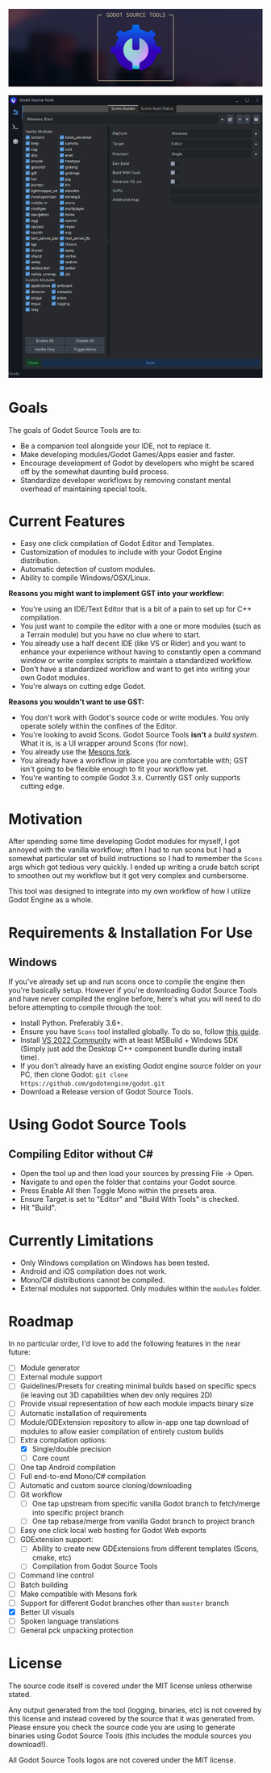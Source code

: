 <p align="center"><img alt="Banner.png" src="Docs/Banner.png"/></p>

<p align="center"><img alt="BetterUIScreenshot.png" src="Docs/BetterUIScreenshot.png"/></p>

# Goals
The goals of Godot Source Tools are to:
- Be a companion tool alongside your IDE, not to replace it.
- Make developing modules/Godot Games/Apps easier and faster.
- Encourage development of Godot by developers who might be scared off by the somewhat daunting build process.
- Standardize developer workflows by removing constant mental overhead of maintaining special tools.

# Current Features
- Easy one click compilation of Godot Editor and Templates.
- Customization of modules to include with your Godot Engine distribution.
- Automatic detection of custom modules.
- Ability to compile Windows/OSX/Linux.

**Reasons you might want to implement GST into your workflow:**
- You're using an IDE/Text Editor that is a bit of a pain to set up for C++ compilation.
- You just want to compile the editor with a one or more modules (such as a Terrain module) but you have no clue where to start.
- You already use a half decent IDE (like VS or Rider) and you want to enhance your experience without having to constantly open a command window or write complex scripts to maintain a standardized workflow.
- Don't have a standardized workflow and want to get into writing your own Godot modules.
- You're always on cutting edge Godot.

**Reasons you wouldn't want to use GST:**
- You don't work with Godot's source code or write modules. You only operate solely within the confines of the Editor.
- You're looking to avoid Scons. Godot Source Tools **isn't** a _build system_. What it is, is a UI wrapper around Scons (for now).
- You already use the [Mesons fork](https://github.com/jpakkane/godot/tree/meson).
- You already have a workflow in place you are comfortable with; GST isn't going to be flexible enough to fit your workflow yet.
- You're wanting to compile Godot 3.x. Currently GST only supports cutting edge.

# Motivation
After spending some time developing Godot modules for myself, I got annoyed with the vanilla workflow; often I had to run scons but I had a somewhat particular set of build instructions so I had to remember the `Scons` args which got tedious very quickly. I ended up writing a crude batch script to smoothen out my workflow but it got very complex and cumbersome.

This tool was designed to integrate into my own workflow of how I utilize Godot Engine as a whole.

# Requirements & Installation For Use
## Windows
If you've already set up and run scons once to compile the engine then you're basically setup. However if you're downloading Godot Source Tools and have never compiled the engine before, here's what you will need to do before attempting to compile through the tool:
- Install Python. Preferably 3.6+.
- Ensure you have `Scons` tool installed globally. To do so, follow [this guide](https://scons.org/doc/production/HTML/scons-user/ch01s02.html).
- Install [VS 2022 Community](https://visualstudio.microsoft.com/vs/community/) with at least MSBuild + Windows SDK (Simply just add the Desktop C++ component bundle during install time).
- If you don't already have an existing Godot engine source folder on your PC, then clone Godot: `git clone https://github.com/godotengine/godot.git`
- Download a Release version of Godot Source Tools.

# Using Godot Source Tools
## Compiling Editor without C#
- Open the tool up and then load your sources by pressing File -> Open.
- Navigate to and open the folder that contains your Godot source.
- Press Enable All then Toggle Mono within the presets area.
- Ensure Target is set to "Editor" and "Build With Tools" is checked.
- Hit "Build".

# Currently Limitations
- Only Windows compilation on Windows has been tested.
- Android and iOS compilation does not work.
- Mono/C# distributions cannot be compiled.
- External modules not supported. Only modules within the `modules` folder.

# Roadmap
In no particular order, I'd love to add the following features in the near future:
- [ ] Module generator
- [ ] External module support
- [ ] Guidelines/Presets for creating minimal builds based on specific specs (ie leaving out 3D capabilities when dev only requires 2D)
- [ ] Provide visual representation of how each module impacts binary size
- [ ] Automatic installation of requirements 
- [ ] Module/GDExtension repository to allow in-app one tap download of modules to allow easier compilation of entirely custom builds
- [ ] Extra compilation options:
  - [x] Single/double precision 
  - [ ] Core count
- [ ] One tap Android compilation
- [ ] Full end-to-end Mono/C# compilation
- [ ] Automatic and custom source cloning/downloading
- [ ] Git workflow
  - [ ] One tap upstream from specific vanilla Godot branch to fetch/merge into specific project branch
  - [ ] One tap rebase/merge from vanilla Godot branch to project branch
- [ ] Easy one click local web hosting for Godot Web exports
- [ ] GDExtension support:
  - [ ] Ability to create new GDExtensions from different templates (Scons, cmake, etc)
  - [ ] Compilation from Godot Source Tools
- [ ] Command line control
- [ ] Batch building
- [ ] Make compatible with Mesons fork
- [ ] Support for different Godot branches other than `master` branch
- [x] Better UI visuals
- [ ] Spoken language translations
- [ ] General pck unpacking protection

# License
The source code itself is covered under the MIT license unless otherwise stated.

Any output generated from the tool (logging, binaries, etc) is not covered by this license and instead covered by the source that it was generated from. Please ensure you check the source code you are using to generate binaries using Godot Source Tools (this includes the module sources you download!).

All Godot Source Tools logos are not covered under the MIT license.